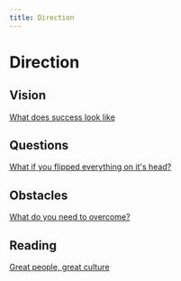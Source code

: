 ```yaml
---
title: Direction
---
```


# Direction

## Vision

[What does success look like](./vision-and-mission.md)

## Questions

[What if you flipped everything on it's head?](./questions.md)

## Obstacles

[What do you need to overcome?](./path.md)

## Reading

[Great people, great culture](https://www.linkedin.com/posts/harvard-business-review_why-great-employees-leave-great-cultures-activity-6606029950480900097-OULA/)
